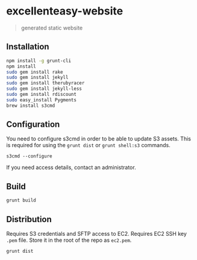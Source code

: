 # excellenteasy-website

> generated static website

## Installation

```bash
npm install -g grunt-cli
npm install
sudo gem install rake
sudo gem install jekyll
sudo gem install therubyracer
sudo gem install jekyll-less
sudo gem install rdiscount
sudo easy_install Pygments
brew install s3cmd
```

## Configuration
You need to configure s3cmd in order to be able to update S3 assets.
This is required for using the `grunt dist` or `grunt shell:s3` commands.

`s3cmd --configure`

If you need access details, contact an administrator.


## Build

```bash
grunt build
```

## Distribution
Requires S3 credentials and SFTP access to EC2.
Requires EC2 SSH key `.pem` file. Store it in the root of the repo as `ec2.pem`.
```bash
grunt dist
```
